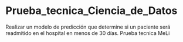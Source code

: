 # Prueba_tecnica_Ciencia_de_Datos
Realizar un modelo de predicción que determine si un paciente será readmitido en el hospital en menos de 30 días.
Prueba tecnica MeLi

